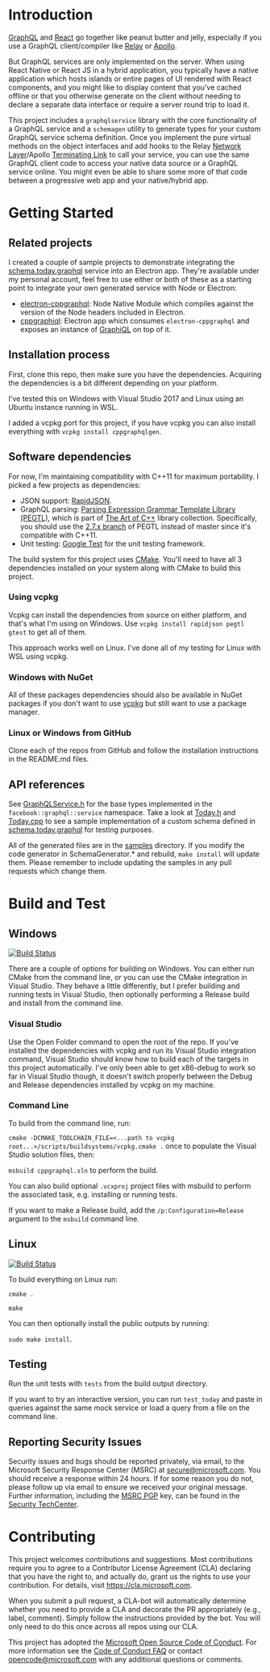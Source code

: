 # Introduction 

[GraphQL](https://graphql.org/) and [React](https://reactjs.org/) go together like peanut butter
and jelly, especially if you use a GraphQL client/compiler like [Relay](http://facebook.github.io/relay/en/)
or [Apollo](https://github.com/apollographql/apollo-client).

But GraphQL services are only implemented on the server. When using React Native or React JS in a
hybrid application, you typically have a native application which hosts islands or entire pages of
UI rendered with React components, and you might like to display content that you've cached offline
or that you otherwise generate on the client without needing to declare a separate data interface
or require a server round trip to load it.

This project includes a `graphqlservice` library with the core functionality of a GraphQL service
and a `schemagen` utility to generate types for your custom GraphQL service schema definition. Once
you implement the pure virtual methods on the object interfaces and add hooks to the Relay
[Network Layer](https://facebook.github.io/relay/docs/en/network-layer.html)/Apollo
[Terminating Link](https://www.apollographql.com/docs/link/overview.html#terminating) to call your
service, you can use the same GraphQL client code to access your native data source or a GraphQL
service online. You might even be able to share some more of that code between a progressive web
app and your native/hybrid app.

# Getting Started

## Related projects

I created a couple of sample projects to demonstrate integrating the [schema.today.graphql](./samples/schema.today.graphql)
service into an Electron app. They're available under my personal account, feel free to use either or both of these as a
starting point to integrate your own generated service with Node or Electron:
* [electron-cppgraphql](https://github.com/wravery/electron-cppgraphql): Node Native Module which compiles
against the version of the Node headers included in Electron.
* [cppgraphiql](https://github.com/wravery/cppgraphiql): Electron app which consumes `electron-cppgraphql` and
exposes an instance of [GraphiQL](https://github.com/graphql/graphiql) on top of it.

## Installation process

First, clone this repo, then make sure you have the dependencies. Acquiring the dependencies is a
bit different depending on your platform.

I've tested this on Windows with Visual Studio 2017 and Linux using an Ubuntu instance running in
WSL.

I added a vcpkg port for this project, if you have vcpkg you can also install everything with `vcpkg install cppgraphqlgen`.

## Software dependencies

For now, I'm maintaining compatibility with C++11 for maximum portability. I picked a few projects as dependencies:

- JSON support: [RapidJSON](https://github.com/Tencent/rapidjson).
- GraphQL parsing: [Parsing Expression Grammar Template Library (PEGTL)](https://github.com/taocpp/PEGTL), which is part of [The Art of C++](https://taocpp.github.io/) library collection. Specifically, you should use the [2.7.x branch](https://github.com/taocpp/PEGTL/tree/2.7.x) of PEGTL instead of master since it's compatible with C++11.
- Unit testing: [Google Test](https://github.com/google/googletest) for the unit testing framework.

The build system for this project uses [CMake](http://www.cmake.org/). You'll need to have all 3
dependencies installed on your system along with CMake to build this project.

### Using vcpkg

Vcpkg can install the dependencies from source on either platform, and that's what I'm using on
Windows. Use `vcpkg install rapidjson pegtl gtest` to get all of them.

This approach works well on Linux. I've done all of my testing for Linux with WSL using vcpkg.

### Windows with NuGet

All of these packages dependencies should also be available in NuGet packages if you don't want to
use [vcpkg](https://github.com/Microsoft/vcpkg) but still want to use a package manager.

### Linux or Windows from GitHub

Clone each of the repos from GitHub and follow the installation instructions in the README.md
files.

## API references

See [GraphQLService.h](include/graphqlservice/GraphQLService.h) for the base types implemented in
the `facebook::graphql::service` namespace. Take a look at [Today.h](Today.h) and [Today.cpp](Today.cpp)
to see a sample implementation of a custom schema defined in [schema.today.graphql](samples/schema.today.graphql)
for testing purposes.

All of the generated files are in the [samples](samples/) directory. If you modify the code
generator in SchemaGenerator.* and rebuild, `make install` will update them. Please remember to
include updating the samples in any pull requests which change them.

# Build and Test

## Windows

[![Build Status](https://dev.azure.com/wravery/Build%20Pipelines/_apis/build/status/CppGraphQLGen-CI-Windows?branchName=master)](https://dev.azure.com/wravery/Build%20Pipelines/_build/latest?definitionId=1&branchName=master)

There are a couple of options for building on Windows. You can either run CMake from the command
line, or you can use the CMake integration in Visual Studio. They behave a little differently, but
I prefer building and running tests in Visual Studio, then optionally performing a Release build
and install from the command line.

### Visual Studio

Use the Open Folder command to open the root of the repo. If you've installed the dependencies with
vcpkg and run its Visual Studio integration command, Visual Studio should know how to build each of
the targets in this project automatically. I've only been able to get x86-debug to work so far in
Visual Studio though, it doesn't switch properly between the Debug and Release dependencies
installed by vcpkg on my machine.

### Command Line

To build from the command line, run:

`cmake -DCMAKE_TOOLCHAIN_FILE=<...path to vcpkg root...>/scripts/buildsystems/vcpkg.cmake .` once
to populate the Visual Studio solution files, then:

`msbuild cppgraphql.sln` to perform the build.

You can also build optional `.vcxproj` project files with msbuild to perform the associated task,
e.g. installing or running tests.

If you want to make a Release build, add the `/p:Configuration=Release` argument to the `msbuild`
command line.

## Linux

[![Build Status](https://dev.azure.com/wravery/Build%20Pipelines/_apis/build/status/CppGraphQLGen-CI-Linux?branchName=master)](https://dev.azure.com/wravery/Build%20Pipelines/_build/latest?definitionId=2&branchName=master)

To build everything on Linux run:

`cmake .`

`make`

You can then optionally install the public outputs by running:

`sudo make install`.

## Testing

Run the unit tests with `tests` from the build output directory.

If you want to try an interactive version, you can run `test_today` and paste in queries against
the same mock service or load a query from a file on the command line.

## Reporting Security Issues

Security issues and bugs should be reported privately, via email, to the Microsoft Security
Response Center (MSRC) at [secure@microsoft.com](mailto:secure@microsoft.com). You should
receive a response within 24 hours. If for some reason you do not, please follow up via
email to ensure we received your original message. Further information, including the
[MSRC PGP](https://technet.microsoft.com/en-us/security/dn606155) key, can be found in
the [Security TechCenter](https://technet.microsoft.com/en-us/security/default).

# Contributing

This project welcomes contributions and suggestions.  Most contributions require you to agree to a
Contributor License Agreement (CLA) declaring that you have the right to, and actually do, grant us
the rights to use your contribution. For details, visit https://cla.microsoft.com.

When you submit a pull request, a CLA-bot will automatically determine whether you need to provide
a CLA and decorate the PR appropriately (e.g., label, comment). Simply follow the instructions
provided by the bot. You will only need to do this once across all repos using our CLA.

This project has adopted the [Microsoft Open Source Code of Conduct](https://opensource.microsoft.com/codeofconduct/).
For more information see the [Code of Conduct FAQ](https://opensource.microsoft.com/codeofconduct/faq/) or
contact [opencode@microsoft.com](mailto:opencode@microsoft.com) with any additional questions or comments.
